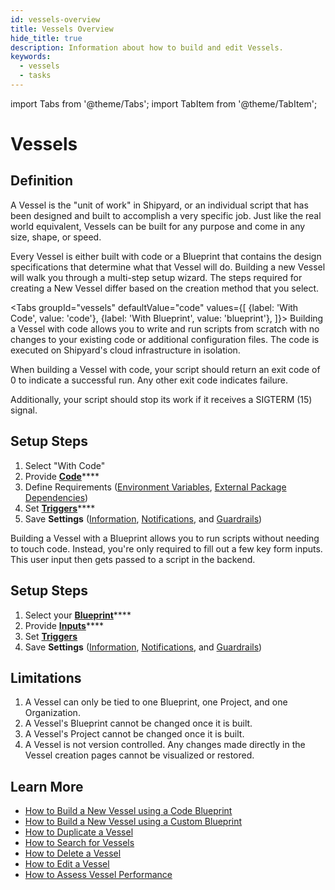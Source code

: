 ```yaml
---
id: vessels-overview
title: Vessels Overview
hide_title: true
description: Information about how to build and edit Vessels.
keywords:
  - vessels
  - tasks
---
```


import Tabs from '@theme/Tabs';
import TabItem from '@theme/TabItem';

# Vessels

## Definition

A Vessel is the "unit of work" in Shipyard, or an individual script that has been designed and built to accomplish a very specific job. Just like the real world equivalent, Vessels can be built for any purpose and come in any size, shape, or speed.

Every Vessel is either built with code or a Blueprint that contains the design specifications that determine what that Vessel will do. Building a new Vessel will walk you through a multi-step setup wizard. The steps required for creating a New Vessel differ based on the creation method that you select.

<Tabs
groupId="vessels"
defaultValue="code"
values={[
{label: 'With Code', value: 'code'},
{label: 'With Blueprint', value: 'blueprint'},
]}>
<TabItem value="code">
Building a Vessel with code allows you to write and run scripts from scratch with no changes to your existing code or additional configuration files. The code is executed on Shipyard's cloud infrastructure in isolation.

When building a Vessel with code, your script should return an exit code of 0 to indicate a successful run. Any other exit code indicates failure.

Additionally, your script should stop its work if it receives a SIGTERM \(15\) signal.

## Setup Steps

1. Select "With Code"
2. Provide [**Code**](code/)\*\*\*\*
3. Define Requirements \([Environment Variables](environment-variables/), [External Package Dependencies](external-package-dependencies.md)\)
4. Set [**Triggers**](../triggers/)\*\*\*\*
5. Save **Settings** \([Information](information-card.md), [Notifications](notifications.md), and [Guardrails](guardrails.md)\)

</TabItem>
<TabItem value='blueprint'>

Building a Vessel with a Blueprint allows you to run scripts without needing to touch code. Instead, you're only required to fill out a few key form inputs. This user input then gets passed to a script in the backend.

## Setup Steps

1. Select your [**Blueprint**](../blueprints/)\*\*\*\*
2. Provide [**Inputs**](form-input.md)\*\*\*\*
3. Set [**Triggers**](../triggers/)
4. Save **Settings** \([Information](information-card.md), [Notifications](notifications.md), and [Guardrails](guardrails.md)\)

</TabItem>
</Tabs>

## Limitations

1. A Vessel can only be tied to one Blueprint, one Project, and one Organization.
2. A Vessel's Blueprint cannot be changed once it is built.
3. A Vessel's Project cannot be changed once it is built.
4. A Vessel is not version controlled. Any changes made directly in the Vessel creation pages cannot be visualized or restored.

## Learn More

- [How to Build a New Vessel using a Code Blueprint](../../how-tos/vessels/how-to-build-a-new-vessel-using-a-code-blueprint.md)
- [How to Build a New Vessel using a Custom Blueprint](../../how-tos/vessels/how-to-create-a-new-vessel-using-a-custom-blueprint.md)
- [How to Duplicate a Vessel](../../how-tos/vessels/how-to-duplicate-a-vessel.md)
- [How to Search for Vessels](../../how-tos/vessels/how-to-search-for-vessels.md)
- [How to Delete a Vessel](../../how-tos/vessels/how-to-delete-a-vessel.md)
- [How to Edit a Vessel](../../how-tos/vessels/how-to-edit-a-vessel.md)
- [How to Assess Vessel Performance](../../how-tos/vessels/how-to-assess-vessel-performance.md)
